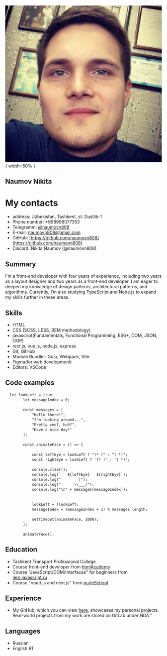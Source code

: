 ![Alt-avatar](img/avatar.jpg "avatar"){ width=50% }

## Naumov Nikita

# My contacts

- address: Uzbekistan, Tashkent, st. Dustlik-1
- Phone number: +998998077353
- Telegramm: [@naumovn808](https://t.me/naumovn808)
- E-mail: naumovn808@gmail.com
- GitHub: [https://github.com/naumovn808](https://github.com/naumovn808)
- Discord: Nikita Naumov (@naumovn808)

## Summary

I'm a front-end developer with four years of experience, including two years as a layout designer and two years as a front-end developer. I am eager to deepen my knowledge of design patterns, architectural patterns, and algorithms. Currently, I’m also studying TypeScript and Node.js to expand my skills further in these areas.

## Skills

- HTML
- CSS (SCSS, LESS, BEM methodology)
- javascript(Fundamentals, Functional Programming, ES6+, DOM, JSON, OOP)
- rect.js, vue.js, node.js, express
- Git, GitHub
- Module Bundler: Gulp, Webpack, Vite
- Figma(for web development)
- Editors: VSCode

## Code examples

```
  let lookLeft = true;
        let messageIndex = 0;

        const messages = [
            "Hello there!",
            "I'm looking around...",
            "Pretty cool, huh?",
            "Have a nice day!"
        ];

        const animateFace = () => {

            const leftEye = lookLeft ? "(* )" : "( *)";
            const rightEye = lookLeft ? '(* )' : '( *)';

            console.clear();
            console.log(`   ${leftEye}   ${rightEye}`);
            console.log("        |");
            console.log("      \\___/");
            console.log("\n" + messages[messageIndex]);


            lookLeft = !lookLeft;
            messageIndex = (messageIndex + 1) % messages.length;

            setTimeout(animateFace, 1000);
        };

        animateFace();

```

## Education

- Tashkent Transport Professional College
- Course front-end developer from [htmlAcademy](https://htmlacademy.ru)
- Course "JavaScript/​DOM/​Interfaces" for beginners from [lern.javascript.ru](https://learn.javascript.ru/)
- Course "react.js and next.js" from [purleSchool](https://purpleschool.ru/)

## Experience

- My GitHub, which you can view [here](https://github.com/naumovn808/), showcases my personal projects. Real-world projects from my work are stored on GitLab under NDA."

## Languages

- Russian
- English B1
